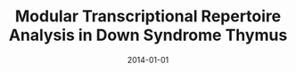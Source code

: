 ---
title: "Modular Transcriptional Repertoire Analysis in Down Syndrome Thymus"
collection: publications
permalink: /publication/2014-moreira2014modular
authors: "C. A. Moreira-Filho, S.Y. Bando, F. B. Bertonha, F. N. Silva, L. da F. Costa, M. Carneiro-Sampaio"
date: 2014-01-01
venue: 'Journal of Clinical Immunology, v. 34, n. suppl 2, p. S221--S221'
bibtex: "moreira2014modular.bib"
---